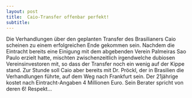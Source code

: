 ```yaml
---
layout: post
title:  Caio-Transfer offenbar perfekt!
subtitle:  
---
```


Die Verhandlungen über den geplanten Transfer des Brasilianers Caio scheinen zu einem erfolgreichen Ende gekommen sein. Nachdem die Eintracht bereits eine Einigung mit dem abgebenden Verein Palmeiras Sao Paulo erzielt hatte, mischten zwischenzeitlich irgendwelche dubiosen Vereinsinvestoren mit, so dass der Transfer noch ein wenig auf der Kippe stand. Zur Stunde soll Caio aber bereits mit Dr. Pröckl, der in Brasilien die Verhandlungen führte, auf dem Weg nach Frankfurt sein. Der 21jährige kostet nach Eintracht-Angaben 4 Millionen Euro. Sein Berater spricht von deren 6! Respekt...


